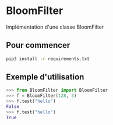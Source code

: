 # BloomFilter
Implémentation d'une classe BloomFilter 

## Pour commencer

```sh
pip3 install -r requirements.txt 
```

## Exemple d'utilisation  

```python hl_lines="1 3"
>>> from BloomFilter import BloomFilter
>>> f = BloomFilter(128, 3)
>>> f.test("hello")
False
>>> f.test("hello")
True
```